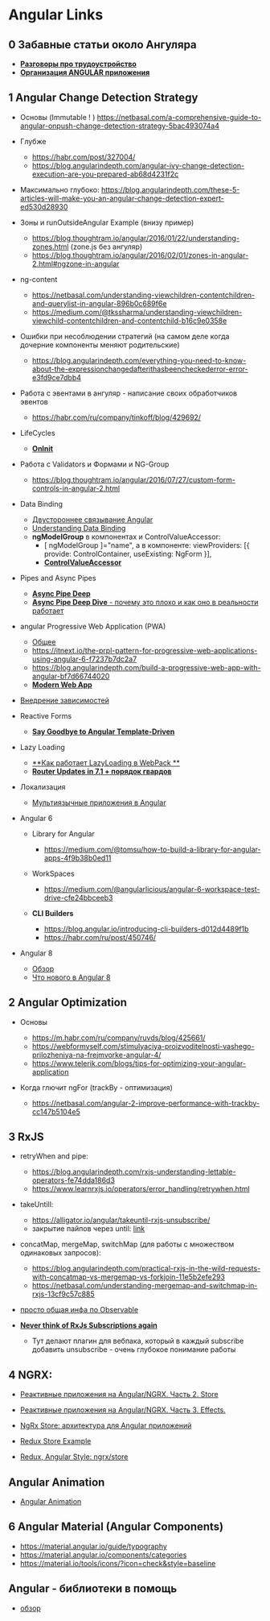 # Angular Links

## 0 Забавные статьи около Ангуляра
- [**Разговоры про трудоустройство**](https://medium.com/@michelestieven/angular-recurring-problems-i-face-as-a-front-end-consultant-d2a9c1826a3a)
- [**Организация ANGULAR приложения**](https://frontend.consulting/building-an-enterprise-grade-angular-project-structure)


## 1 Angular Change Detection Strategy
- Основы (Immutable ! ) https://netbasal.com/a-comprehensive-guide-to-angular-onpush-change-detection-strategy-5bac493074a4
- Глубже
	- https://habr.com/post/327004/
	- https://blog.angularindepth.com/angular-ivy-change-detection-execution-are-you-prepared-ab68d4231f2c
- Максимально глубоко: https://blog.angularindepth.com/these-5-articles-will-make-you-an-angular-change-detection-expert-ed530d28930

- Зоны и runOutsideAngular Example (внизу пример)
	- https://blog.thoughtram.io/angular/2016/01/22/understanding-zones.html   (zone.js без ангуляр)
	- https://blog.thoughtram.io/angular/2016/02/01/zones-in-angular-2.html#ngzone-in-angular

- ng-content
	- https://netbasal.com/understanding-viewchildren-contentchildren-and-querylist-in-angular-896b0c689f6e
	- https://medium.com/@tkssharma/understanding-viewchildren-viewchild-contentchildren-and-contentchild-b16c9e0358e

- Ошибки при несоблюдении стратегий (на самом деле когда дочерние компоненты меняют родительские)  
	- https://blog.angularindepth.com/everything-you-need-to-know-about-the-expressionchangedafterithasbeencheckederror-error-e3fd9ce7dbb4

- Работа с эвентами в ангуляр - написание своих обработчиков эвентов
	- https://habr.com/ru/company/tinkoff/blog/429692/

- LifeCycles
	- [**OnInit**](https://ultimatecourses.com/blog/exploring-angular-lifecycle-hooks-oninit)

- Работа с Validators и Формами и NG-Group
	- https://blog.thoughtram.io/angular/2016/07/27/custom-form-controls-in-angular-2.html
	
- Data Binding
	- [Двустороннее связывание Angular](https://habr.com/ru/post/453696/)
	- [Understanding Data Binding](https://blog.bitsrc.io/data-binding-in-angular-cbc433481cec)
	- **ngModelGroup** в компонентах и ControlValueAccessor:
		- [ ngModelGroup ]="name", а в компоненте: viewProviders: [{ provide: ControlContainer, useExisting: NgForm }],
		- [**ControlValueAccessor**](https://habr.com/ru/company/tinkoff/blog/443714/)

- Pipes and Async Pipes
	- [**Async Pipe Deep**](https://medium.com/better-programming/angular-rxjs-async-pipe-deep-dive-2510b56f793a)
	- [**Async Pipe Deep Dive** - почему это плохо и как оно в реальности работает](https://medium.com/@erxk_verduin/angular-rxjs-async-pipe-deep-dive-2510b56f793a)

- angular Progressive Web Application (PWA)
	- [Общее](https://habr.com/ru/post/303626/)
	- https://itnext.io/the-prpl-pattern-for-progressive-web-applications-using-angular-6-f7237b7dc2a7
	- https://blog.angularindepth.com/build-a-progressive-web-app-with-angular-bf7d66744020
	- [**Modern Web App**](https://habr.com/ru/post/432368/)

- [Внедрение зависимостей](https://habr.com/ru/post/429342/)

- Reactive Forms  
	- [**Say Goodbye to Angular Template-Driven**](https://netbasal.com/why-its-time-to-say-goodbye-to-angular-template-driven-forms-350c11d004b)

- Lazy Loading  
	- [**Как работает LazyLoading в WebPack **](https://ultimatecourses.com/blog/lazy-loading-angular-code-splitting-webpack)
	- [**Router Updates in 7.1 + порядок гвардов**](https://blog.angularindepth.com/new-in-angular-v7-1-updates-to-the-router-fd67d526ad05)

- Локализация
	- [Мультиязычные приложения в Angular](https://habr.com/ru/post/446402/)


- Angular 6
	- Library for Angular
		- https://medium.com/@tomsu/how-to-build-a-library-for-angular-apps-4f9b38b0ed11  

	- WorkSpaces
		- https://medium.com/@angularlicious/angular-6-workspace-test-drive-cfe24bbceeb3  

	- **CLI Builders**  
		- https://blog.angular.io/introducing-cli-builders-d012d4489f1b
		- https://habr.com/ru/post/450746/

- Angular 8
	- [Обзор](https://medium.com/webbdev/angular-4c42d86eaa62)
	- [Что нового в Angular 8](https://habr.com/ru/post/455493/)



## 2 Angular Optimization 
- Основы
	- https://m.habr.com/ru/company/ruvds/blog/425661/
	- https://webformyself.com/stimulyaciya-proizvoditelnosti-vashego-prilozheniya-na-frejmvorke-angular-4/
	- https://www.telerik.com/blogs/tips-for-optimizing-your-angular-application

- Когда глючит ngFor  (trackBy - оптимизация)
	- https://netbasal.com/angular-2-improve-performance-with-trackby-cc147b5104e5
		


## 3 RxJS
- retryWhen and pipe:
	- https://blog.angularindepth.com/rxjs-understanding-lettable-operators-fe74dda186d3 
	- https://www.learnrxjs.io/operators/error_handling/retrywhen.html
- takeUntill:
	- https://alligator.io/angular/takeuntil-rxjs-unsubscribe/
	- закрытие пайпов через until: [link](https://medium.com/@benlesh/rxjs-dont-unsubscribe-6753ed4fda87)

- concatMap, mergeMap, switchMap (для работы с множеством одинаковых запросов):
	- https://blog.angularindepth.com/practical-rxjs-in-the-wild-requests-with-concatmap-vs-mergemap-vs-forkjoin-11e5b2efe293
	- https://netbasal.com/understanding-mergemap-and-switchmap-in-rxjs-13cf9c57c885

- [просто общая инфа по Observable](https://habr.com/post/337512/) 
- [**Never think of RxJs Subscriptions again**](https://blog.angularindepth.com/having-fun-with-angular-and-typescript-transformers-2c2296845c56)
	- Тут делают плагин для вебпака, который в каждый subscribe добавить unsubscribe - очень глубокое понимание работы

## 4 NGRX:  
- [Реактивные приложения на Angular/NGRX. Часть 2. Store](https://medium.com/@demyanyuk/%D1%80%D0%B5%D0%B0%D0%BA%D1%82%D0%B8%D0%B2%D0%BD%D1%8B%D0%B5-%D0%BF%D1%80%D0%B8%D0%BB%D0%BE%D0%B6%D0%B5%D0%BD%D0%B8%D1%8F-%D0%BD%D0%B0-angular-ngrx-%D1%87%D0%B0%D1%81%D1%82%D1%8C-2-1412bc9adf17)
- [Реактивные приложения на Angular/NGRX. Часть 3. Effects.](https://medium.com/@demyanyuk/%D1%80%D0%B5%D0%B0%D0%BA%D1%82%D0%B8%D0%B2%D0%BD%D1%8B%D0%B5-%D0%BF%D1%80%D0%B8%D0%BB%D0%BE%D0%B6%D0%B5%D0%BD%D0%B8%D1%8F-%D0%BD%D0%B0-angular-ngrx-%D1%87%D0%B0%D1%81%D1%82%D1%8C-3-effects-6f4b34dfa289)
- [NgRx Store: архитектура для Angular приложений](https://golosay.net/ngrx-store-architecture/)

- [Redux Store Example](https://www.telerik.com/blogs/building-a-food-store-using-redux-and-angular)
- [Redux, Angular Style: ngrx/store](https://blog.usejournal.com/redux-angular-style-ngrx-store-b2876280708e)
		
## Angular Animation
- [Angular Animation](https://medium.com/@GrandSchtroumpf/a-journey-into-angular-animation-f3360739c705)

## 6 Angular Material (Angular Components)
- https://material.angular.io/guide/typography  
- https://material.angular.io/components/categories  
- https://material.io/tools/icons/?icon=check&style=baseline  


## Angular - библиотеки в помощь
- [обзор](https://www.telerik.com/blogs/17-angular-libraries-you-should-know-about)
